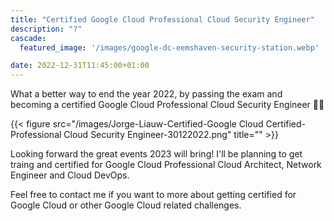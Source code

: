 ```yaml
---
title: "Certified Google Cloud Professional Cloud Security Engineer"
description: "?"
cascade:
  featured_image: '/images/google-dc-eemshaven-security-station.webp'

date: 2022-12-31T11:45:00+01:00
---
```

What a better way to end the year 2022, by passing the exam and becoming a certified Google Cloud Professional Cloud Security Engineer 🎉💥

{{< figure src="/images/Jorge-Liauw-Certified-Google Cloud Certified-Professional Cloud Security Engineer-30122022.png" title="" >}}

Looking forward the great events 2023 will bring! I'll be planning to get traing and certified for Google Cloud Professional Cloud Architect, Network Engineer and Cloud DevOps.

Feel free to contact me if you want to more about getting certified for Google Cloud or
other Google Cloud related challenges.